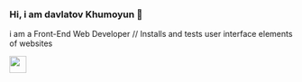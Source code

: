 ### Hi, i am davlatov Khumoyun 👋
i am a Front-End Web Developer // Installs and tests user interface elements of websites

<a href="https://www.linkedin.com/in/khumoyun-davlatov">
  <img src="https://tse2.mm.bing.net/th?id=OIP.w_zDkEJ9aLiWR-g0rff8hwHaHa&pid=Api&P=0.pnj" width="30px">
</a>
